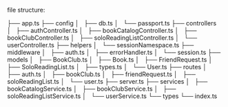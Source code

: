 file structure:

├── app.ts
├── config
│   ├── db.ts
│   └── passport.ts
├── controllers
│   ├── authController.ts
│   ├── bookCatalogController.ts
│   ├── bookClubController.ts
│   ├── soloReadingListController.ts
│   └── userController.ts
├── helpers
│   └── sessionNamespace.ts
├── middleware
│   ├── auth.ts
│   ├── errorHandler.ts
│   └── session.ts
├── models
│   ├── BookClub.ts
│   ├── Book.ts
│   ├── FriendRequest.ts
│   ├── SoloReadingList.ts
│   ├── types.ts
│   └── User.ts
├── routes
│   ├── auth.ts
│   ├── bookClub.ts
│   ├── friendRequest.ts
│   ├── soloReadingList.ts
│   └── user.ts
├── server.ts
├── services
│   ├── bookCatalogService.ts
│   ├── bookClubService.ts
│   ├── soloReadingListService.ts
│   └── userService.ts
└── types
    └── index.ts

